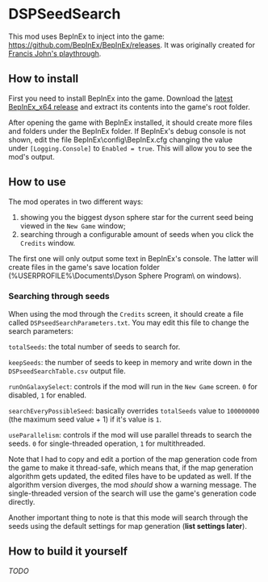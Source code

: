 # DSPSeedSearch

This mod uses BepInEx to inject into the game: https://github.com/BepInEx/BepInEx/releases. It was originally created for [Francis John's playthrough](https://www.youtube.com/watch?v=1qjqsdjLJ9A).

## How to install

First you need to install BepInEx into the game. Download the [latest BepInEx_x64 release](https://github.com/BepInEx/BepInEx/releases) and extract its contents into the game's root folder.

After opening the game with BepInEx installed, it should create more files and folders under the BepInEx folder. If BepInEx's debug console is not shown, edit the file BepInEx\config\BepInEx.cfg changing the value under `[Logging.Console]` to `Enabled = true`. This will allow you to see the mod's output.

## How to use

The mod operates in two different ways:
1. showing you the biggest dyson sphere star for the current seed being viewed in the `New Game` window;
2. searching through a configurable amount of seeds when you click the `Credits` window.

The first one will only output some text in BepInEx's console. The latter will create files in the game's save location folder (%USERPROFILE%\Documents\Dyson Sphere Program\ on windows).

### Searching through seeds

When using the mod through the `Credits` screen, it should create a file called `DSPseedSearchParameters.txt`. You may edit this file to change the search parameters:

`totalSeeds`: the total number of seeds to search for.

`keepSeeds`: the number of seeds to keep in memory and write down in the `DSPseedSearchTable.csv` output file.

`runOnGalaxySelect`: controls if the mod will run in the `New Game` screen. `0` for disabled, `1` for enabled.

`searchEveryPossibleSeed`: basically overrides `totalSeeds` value to `100000000` (the maximum seed value + 1) if it's value is `1`.

`useParallelism`: controls if the mod will use parallel threads to search the seeds. `0` for single-threaded operation, `1` for multithreaded.

Note that I had to copy and edit a portion of the map generation code from the game to make it thread-safe, which means that, if the map generation algorithm gets updated, the edited files have to be updated as well. If the algorithm version diverges, the mod *should* show a warning message.
The single-threaded version of the search will use the game's generation code directly.

Another important thing to note is that this mode will search through the seeds using the default settings for map generation (**list settings later**).

## How to build it yourself

*TODO*
